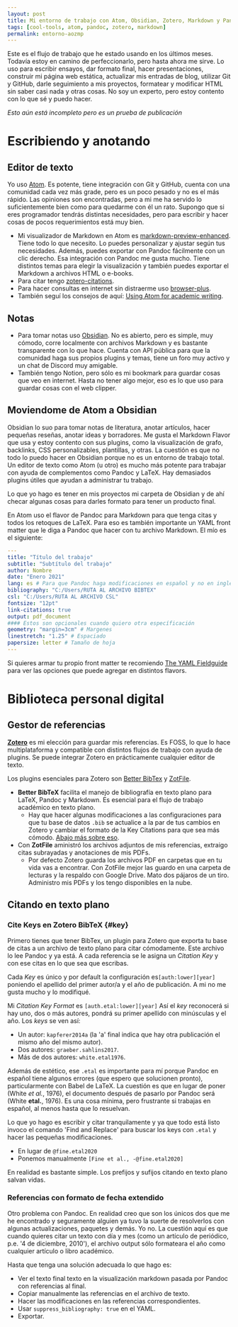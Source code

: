 ```yaml
---
layout: post
title: Mi entorno de trabajo con Atom, Obsidian, Zotero, Markdown y Pandoc
tags: [cool-tools, atom, pandoc, zotero, markdown]
permalink: entorno-aozmp
---
```



Este es el flujo de trabajo que he estado usando en los últimos meses. Todavía estoy en camino de perfeccionarlo, pero hasta ahora me sirve. Lo uso para escribir ensayos, dar formato final, hacer presentaciones, construir mi página web estática, actualizar mis entradas de blog, utilizar Git y GitHub, darle seguimiento a mis proyectos, formatear y modificar HTML sin saber casi nada y otras cosas. No soy un experto, pero estoy contento con lo que sé y puedo hacer.

_Esto aún está incompleto pero es un prueba de publicación_

# Escribiendo y anotando
## Editor de texto
Yo uso [Atom](https://atom.io). Es potente, tiene integración con Git y GitHub, cuenta con una comunidad cada vez más grade, pero es un poco pesado y no es el más rápido. Las opiniones son encontradas, pero a mi me ha servido lo suficientemente bien como para quedarme con él un rato. Supongo que si eres programador tendrás distintas necesidades, pero para escribir y hacer cosas de pocos requerimientos está muy bien.

- Mi visualizador de Markdown en Atom es [markdown-preview-enhanced](https://shd101wyy.github.io/markdown-preview-enhanced/#/). Tiene todo lo que necesito. Lo puedes personalizar y ajustar según tus necesidades. Además, puedes exportar con Pandoc fácilmente con un clic derecho. Esa integración con Pandoc me gusta mucho. Tiene distintos temas para elegir la visualización y también puedes exportar el Markdown a archivos HTML o e-books.
- Para citar tengo [zotero-citations](https://atom.io/packages/zotero-citations).
- Para hacer consultas en internet sin distraerme uso [browser-plus](https://atom.io/packages/browser-plus).
- También seguí los consejos de aquí: [Using Atom for academic writing](https://discuss.atom.io/t/using-atom-for-academic-writing/19222).

## Notas
- Para tomar notas uso [Obsidian](https://obsidian.md). No es abierto, pero es simple, muy cómodo, corre localmente con archivos Markdown y es bastante transparente con lo que hace. Cuenta con API pública para que la comunidad haga sus propios plugins y temas, tiene un foro muy activo y un chat de Discord muy amigable.
- También tengo Notion, pero sólo es mi bookmark para guardar cosas que veo en internet. Hasta no tener algo mejor, eso es lo que uso para guardar cosas con el web clipper.

## Moviendome de Atom a Obsidian
Obsidian lo suo para tomar notas de literatura, anotar artículos, hacer pequeñas reseñas, anotar ideas y borradores. Me gusta el Markdown Flavor que usa y estoy contento con sus plugins, como la visualización de grafo, backlinks, CSS personalizables, plantillas, y otras. La cuestión es que no todo lo puedo hacer en Obsidian porque no es un entorno de trabajo total. Un editor de texto como Atom (u otro) es mucho más potente para trabajar con ayuda de complementos como Pandoc y LaTeX. Hay demasiados plugins útiles que ayudan a administrar tu trabajo.

Lo que yo hago es tener  en mis proyectos mi carpeta de Obsidian y de ahí checar algunas cosas para darles formato para tener un producto final.

En Atom uso el flavor de Pandoc para Markdown para que tenga citas y todos los retoques de LaTeX. Para eso es también importante un YAML front matter que le diga a Pandoc que hacer con tu archivo Markdown. El mío es el siguiente:

```yaml
---
title: "Título del trabajo"
subtitle: "Subtítulo del trabajo"
author: Nombre
date: "Enero 2021"
lang: es # Para que Pandoc haga modificaciones en español y no en inglés
bibliography: "C:/Users/RUTA AL ARCHIVO BIBTEX"
csl: "C:/Users/RUTA AL ARCHIVO CSL"
fontsize: "12pt"
link-citations: true
output: pdf_document
#### Estos son opcionales cuando quiero otra específicación
geometry: "margin=3cm" # Margenes
linestretch: "1.25" # Espaciado
papersize: letter # Tamaño de hoja
---
```

Si quieres armar tu propio front matter te recomiendo [The YAML Fieldguide](https://cran.r-project.org/web/packages/ymlthis/vignettes/yaml-fieldguide.html) para ver las opciones que puede agregar en distintos flavors.

# Biblioteca personal digital
## Gestor de referencias
**[Zotero](https://www.zotero.org/)** es mi elección para guardar mis referencias. Es FOSS, lo que lo hace multiplataforma y compatible con distintos flujos de trabajo con ayuda de plugins. Se puede integrar Zotero en prácticamente cualquier editor de texto.

Los plugins esenciales para Zotero son [Better BibTex](https://retorque.re/zotero-better-bibtex/) y [ZotFile](http://zotfile.com/).

- **Better BibTeX** facilita el manejo de bibliografía en texto plano para LaTeX, Pandoc y Markdown. Es esencial para el flujo de trabajo académico en texto plano.
  - Hay que hacer algunas modificaciones a las configuraciones para que tu base de datos `.bib` se actualice a la par de tus cambios en Zotero y cambiar el formato de la Key Citations para que sea más cómodo. [Abajo más sobre eso](#key).
- Con **ZotFile** aministró los archivos adjuntos de mis referencias, extraigo citas subrayadas y anotaciones de mis PDFs.
  - Por defecto Zotero guarda los archivos PDF en carpetas que en tu vida vas a encontrar. Con ZotFile mejor las guardo en una carpeta de lecturas y la respaldo con Google Drive. Mato dos pájaros de un tiro. Administro mis PDFs y los tengo disponibles en la nube.

## Citando en texto plano

### Cite Keys en Zotero BibTeX {#key}
Primero tienes que tener BibTex, un plugin para Zotero que exporta tu base de citas a un archivo de texto plano para citar cómodamente. Este archivo lo lee Pandoc y ya está. A cada referencia se le asigna un _Citation Key_ y con ese citas en lo que sea que escribas.

Cada _Key_ es único y por default la configuración es`[auth:lower][year]` poniendo el apellido del primer autor/a y el año de publicación. A mi no me gusta mucho y lo modifiqué.

Mi _Citation Key Format_ es `[auth.etal:lower][year]`
Así el _key_ reconocerá si hay uno, dos o más autores, pondrá su primer apellido con minúsculas y el año.
Los _keys_ se ven así:

- Un autor: `kapferer2014a` (la 'a' final indica que hay otra publicación el mismo año del mismo autor).
- Dos autores: `graeber.sahlins2017`.
- Más de dos autores: `white.etal1976`.

Además de estético, ese `.etal` es importante para mí porque Pandoc en español tiene algunos errores (que espero que solucionen pronto), particularmente con Babel de LaTeX. La cuestión es que en lugar de poner (White _et al._, 1976), el documento después de pasarlo por Pandoc será (White **etal.**, 1976). Es una cosa mínima, pero frustrante si trabajas en español, al menos hasta que lo resuelvan.

Lo que yo hago es escribir y citar tranquilamente y ya que todo está listo invoco el comando 'Find and Replace' para buscar los keys con `.etal` y hacer las pequeñas modificaciones.

- En lugar de `@fine.etal2020`
- Ponemos manualmente `[Fine et al., -@fine.etal2020]`

En realidad es bastante simple. Los prefijos y sufijos citando en texto plano salvan vidas.

### Referencias con formato de fecha extendido
Otro problema con Pandoc. En realidad creo que son los únicos dos que me he encontrado y seguramente alguien ya tuvo la suerte de resolverlos con algunas actualizaciones, paquetes y demás. Yo no. La cuestión aquí es que cuando quieres citar un texto con día y mes (como un artículo de periódico, p.e. '4 de diciembre, 2010'), el archivo output sólo formateara el año como cualquier artículo o libro académico.

Hasta que tenga una solución adecuada lo que hago es:

- Ver el texto final texto en la visualización markdown pasada por Pandoc con referencias al final.
- Copiar manualmente las referencias en el archivo de texto.
- Hacer las modificaciones en las referencias correspondientes.
- Usar `suppress_bibliography: true` en el YAML.
- Exportar.
